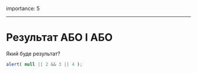importance: 5

---

# Результат АБО І АБО

Який буде результат?

```js
alert( null || 2 && 3 || 4 );
```


